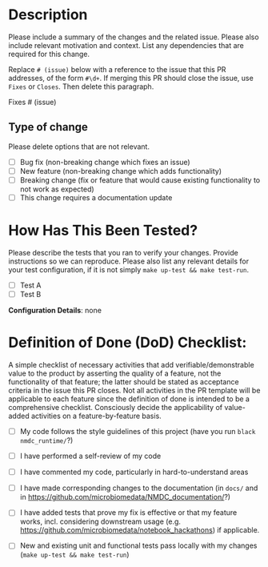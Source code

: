 # Description

Please include a summary of the changes and the related issue. Please also include relevant motivation and context. List any dependencies that are required for this change.

Replace `# (issue)` below with a reference to the issue that this PR addresses, of the form `#\d+`. If merging this PR should close the issue, use `Fixes` or `Closes`. Then delete this paragraph.

Fixes # (issue)

## Type of change

Please delete options that are not relevant.

- [ ] Bug fix (non-breaking change which fixes an issue)
- [ ] New feature (non-breaking change which adds functionality)
- [ ] Breaking change (fix or feature that would cause existing functionality to not work as expected)
- [ ] This change requires a documentation update

# How Has This Been Tested?

Please describe the tests that you ran to verify your changes. Provide instructions so we can reproduce. Please also list any relevant details for your test configuration, if it is not simply `make up-test && make test-run`.

- [ ] Test A
- [ ] Test B

**Configuration Details**: none

# Definition of Done (DoD) Checklist:
A simple checklist of necessary activities that add verifiable/demonstrable value to the product by asserting the quality of a feature, not the functionality of that feature; the latter should be stated as acceptance criteria in the issue this PR closes. Not all activities in the PR template will be applicable to each feature since the definition of done is intended to be a comprehensive checklist. Consciously decide the applicability of value-added activities on a feature-by-feature basis.

- [ ] My code follows the style guidelines of this project (have you run `black nmdc_runtime/`?)
- [ ] I have performed a self-review of my code
- [ ] I have commented my code, particularly in hard-to-understand areas
- [ ] I have made corresponding changes to the documentation (in `docs/` and in <https://github.com/microbiomedata/NMDC_documentation/>?)
- [ ] I have added tests that prove my fix is effective or that my feature works, incl. considering downstream usage (e.g. <https://github.com/microbiomedata/notebook_hackathons>) if applicable.
- [ ] New and existing unit and functional tests pass locally with my changes (`make up-test && make test-run`)


